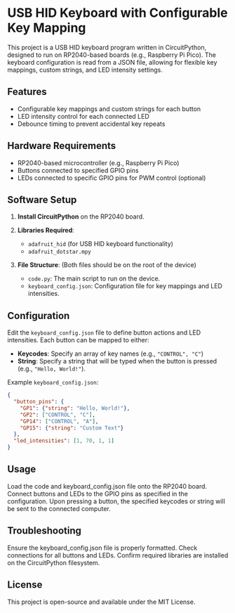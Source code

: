 # USB HID Keyboard with Configurable Key Mapping

This project is a USB HID keyboard program written in CircuitPython, designed to run on RP2040-based boards (e.g., Raspberry Pi Pico). The keyboard configuration is read from a JSON file, allowing for flexible key mappings, custom strings, and LED intensity settings.

## Features
- Configurable key mappings and custom strings for each button
- LED intensity control for each connected LED
- Debounce timing to prevent accidental key repeats

## Hardware Requirements
- RP2040-based microcontroller (e.g., Raspberry Pi Pico)
- Buttons connected to specified GPIO pins
- LEDs connected to specific GPIO pins for PWM control (optional)

## Software Setup
1. **Install CircuitPython** on the RP2040 board.
2. **Libraries Required**:
   - `adafruit_hid` (for USB HID keyboard functionality)
   - `adafruit_dotstar.mpy`

3. **File Structure**:
   (Both files should be on the root of the device)
   - `code.py`: The main script to run on the device.
   - `keyboard_config.json`: Configuration file for key mappings and LED intensities.

## Configuration

Edit the `keyboard_config.json` file to define button actions and LED intensities. Each button can be mapped to either:
- **Keycodes**: Specify an array of key names (e.g., `"CONTROL", "C"`)
- **String**: Specify a string that will be typed when the button is pressed (e.g., `"Hello, World!"`).

Example `keyboard_config.json`:
```json
{
  "button_pins": {
    "GP1": {"string": "Hello, World!"},
    "GP2": ["CONTROL", "C"],
    "GP14": ["CONTROL", "A"],
    "GP15": {"string": "Custom Text"}
  },
  "led_intensities": [1, 70, 1, 1]
}
```

## Usage
Load the code and keyboard_config.json file onto the RP2040 board.
Connect buttons and LEDs to the GPIO pins as specified in the configuration.
Upon pressing a button, the specified keycodes or string will be sent to the connected computer.

## Troubleshooting
Ensure the keyboard_config.json file is properly formatted.
Check connections for all buttons and LEDs.
Confirm required libraries are installed on the CircuitPython filesystem.

## License
This project is open-source and available under the MIT License.
